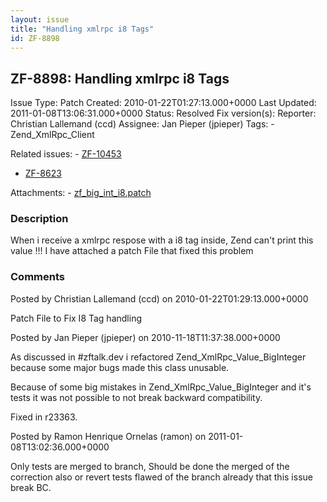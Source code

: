 ```yaml
---
layout: issue
title: "Handling xmlrpc i8 Tags"
id: ZF-8898
---
```


ZF-8898: Handling xmlrpc i8 Tags 
---------------------------------

 Issue Type: Patch Created: 2010-01-22T01:27:13.000+0000 Last Updated: 2011-01-08T13:06:31.000+0000 Status: Resolved Fix version(s): 
 Reporter:  Christian Lallemand (ccd)  Assignee:  Jan Pieper (jpieper)  Tags: - Zend\_XmlRpc\_Client
 
 Related issues: - [ZF-10453](/issues/browse/ZF-10453)
- [ZF-8623](/issues/browse/ZF-8623)
 
 Attachments: - [zf\_big\_int\_i8.patch](/issues/secure/attachment/12670/zf_big_int_i8.patch)
 
### Description

When i receive a xmlrpc respose with a i8 tag inside, Zend can't print this value !!! I have attached a patch File that fixed this problem

 

 

### Comments

Posted by Christian Lallemand (ccd) on 2010-01-22T01:29:13.000+0000

Patch File to Fix I8 Tag handling

 

 

Posted by Jan Pieper (jpieper) on 2010-11-18T11:37:38.000+0000

As discussed in #zftalk.dev i refactored Zend\_XmlRpc\_Value\_BigInteger because some major bugs made this class unusable.

Because of some big mistakes in Zend\_XmlRpc\_Value\_BigInteger and it's tests it was not possible to not break backward compatibility.

Fixed in r23363.

 

 

Posted by Ramon Henrique Ornelas (ramon) on 2011-01-08T13:02:36.000+0000

Only tests are merged to branch, Should be done the merged of the correction also or revert tests flawed of the branch already that this issue break BC.

 

 